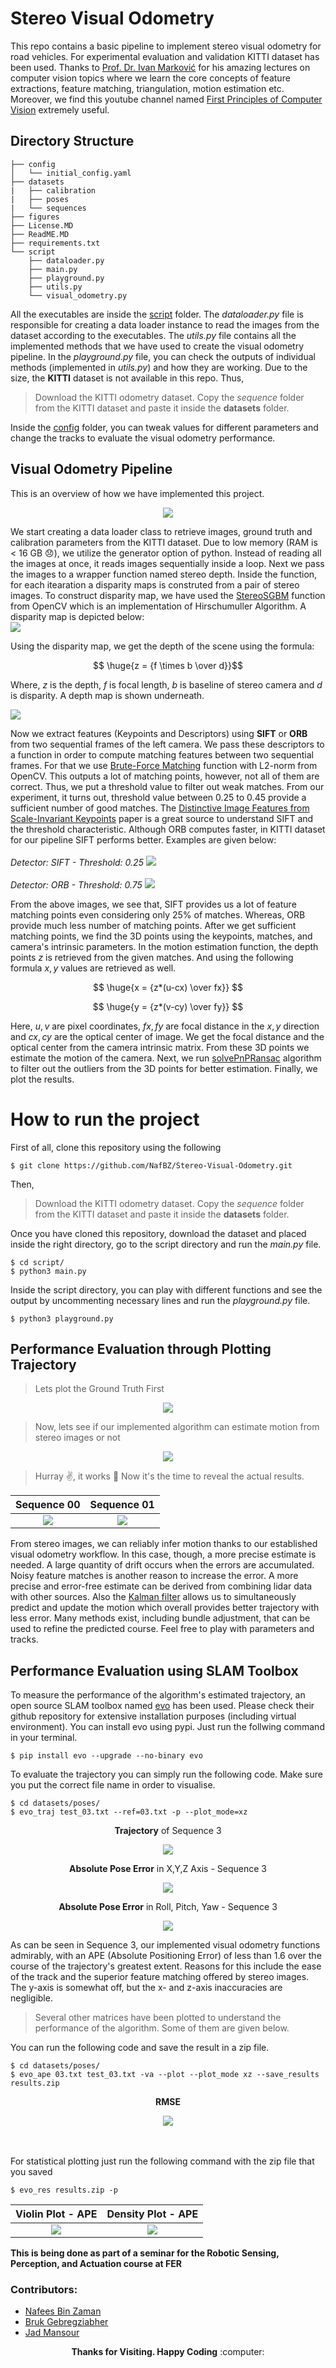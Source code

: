 # Stereo Visual Odometry

This repo contains a basic pipeline to implement stereo visual odometry for road vehicles. For experimental evaluation and validation KITTI dataset has been used. Thanks to [Prof. Dr. Ivan Marković](https://www.fer.unizg.hr/en/ivan.markovic) for his amazing lectures on computer vision topics where we learn the core concepts of feature extractions, feature matching, triangulation, motion estimation etc. Moreover, we find this youtube channel named [
First Principles of Computer Vision](https://www.youtube.com/@firstprinciplesofcomputerv3258) extremely useful.


## Directory Structure

```
├── config
│   └── initial_config.yaml
├── datasets
|   ├── calibration
|   ├── poses
|   └── sequences
├── figures
├── License.MD
├── ReadME.MD
├── requirements.txt
└── script
    ├── dataloader.py
    ├── main.py
    ├── playground.py
    ├── utils.py
    └── visual_odometry.py
```
All the executables are inside the [script](https://github.com/NafBZ/Stereo-Visual-Odometry/tree/master/script) folder. The *dataloader.py* file is responsible for creating a data loader instance to read the images from the dataset according to the executables. The *utils.py* file contains all the implemented methods that we have used to create the visual odometry pipeline. In the *playground.py* file, you can check the outputs of individual methods (implemented in *utils.py*) and how they are working. Due to the size, the **KITTI** dataset is not available in this repo. Thus,

> Download the KITTI odometry dataset. Copy the _sequence_ folder from the KITTI dataset and paste it inside the **datasets** folder.

Inside the [config](https://github.com/NafBZ/Stereo-Visual-Odometry/tree/master/config) folder, you can tweak values for different parameters and change the tracks to evaluate the visual odometry performance.

## Visual Odometry Pipeline
This is an overview of how we have implemented this project. 

<p align="center">
  <img src="https://github.com/NafBZ/Stereo-Visual-Odometry/blob/master/figures/pipeline.png" />
</p>

We start creating a data loader class to retrieve images, ground truth and calibration parameters from the KITTI dataset. Due to low memory (RAM is < 16 GB :disappointed:), we utilize the generator option of python. Instead of reading all the images at once, it reads images sequentially inside a loop. Next we pass the images to a wrapper function named stereo depth. Inside the function, for each itearation a disparity maps is construted from a pair of stereo images. To construct disparity map, we have used the [StereoSGBM](https://docs.opencv.org/3.4/d2/d85/classcv_1_1StereoSGBM.html) function from OpenCV which is an implementation of Hirschumuller Algorithm. A disparity map is depicted below:   
![](https://github.com/NafBZ/Stereo-Visual-Odometry/blob/main/figures/disparity.png)

Using the disparity map, we get the depth of the scene using the formula:

$$ \huge{z = {f \times b \over d}}$$

Where, $z$ is the depth, $f$ is focal length, $b$ is baseline of stereo camera and $d$ is disparity. A depth map is shown underneath.

![](https://github.com/NafBZ/Stereo-Visual-Odometry/blob/master/figures/depth.png)

Now we extract features (Keypoints and Descriptors) using **SIFT** or **ORB** from two sequential frames of the left camera. We pass these descriptors to a function in order to compute matching features between two sequential frames. For that we use [Brute-Force Matching](https://docs.opencv.org/4.x/d3/da1/classcv_1_1BFMatcher.html) function with L2-norm from OpenCV. This outputs a lot of matching points, however, not all of them are correct. Thus, we put a threshold value to filter out weak matches. From our experiment, it turns out, threshold value between 0.25 to 0.45 provide a sufficient number of good matches. The [Distinctive Image Features from Scale-Invariant Keypoints](https://link.springer.com/article/10.1023/B:VISI.0000029664.99615.94) paper is a great source to understand SIFT and the threshold characteristic. Although ORB computes faster, in KITTI dataset for our pipeline SIFT performs better. Examples are given below:
<br></br>
*Detector: SIFT - Threshold: 0.25*
![](https://github.com/NafBZ/Stereo-Visual-Odometry/blob/master/figures/sift_match.png)
<br></br>
*Detector: ORB - Threshold: 0.75*
![](https://github.com/NafBZ/Stereo-Visual-Odometry/blob/nafees/figures/orb_match.png)


From the above images, we see that, SIFT provides us a lot of feature matching points even considering only 25% of matches. Whereas, ORB provide much less number of matching points. After we get sufficient matching points, we find the 3D points using the keypoints, matches, and camera's intrinsic parameters. In the motion estimation function, the depth points $z$ is retrieved from the given matches. And using the following formula $x, y$ values are retrieved as well. 

$$ \huge{x = {z*(u-cx) \over fx}} $$

$$ \huge{y = {z*(v-cy) \over fy}} $$

Here, $u, v$ are pixel coordinates, $fx, fy$ are focal distance in the $x, y$ direction and $cx, cy$ are the optical center of image. We get the focal distance and the optical center from the camera intrinsic matrix. From these 3D points we estimate the motion of the camera. Next, we run [solvePnPRansac](https://docs.opencv.org/4.x/d5/d1f/calib3d_solvePnP.html) algorithm to filter out the outliers from the 3D points for better estimation. Finally, we plot the results.

# How to run the project

First of all, clone this repository using the following
```
$ git clone https://github.com/NafBZ/Stereo-Visual-Odometry.git
```
Then,
> Download the KITTI odometry dataset. Copy the _sequence_ folder from the KITTI dataset and paste it inside the **datasets** folder.

Once you have cloned this repository, download the dataset and placed inside the right directory, go to the script directory and run the *main.py* file.

```
$ cd script/
$ python3 main.py
```
Inside the script directory, you can play with different functions and see the output by uncommenting necessary lines and run the *playground.py* file.
```
$ python3 playground.py
```

## Performance Evaluation through Plotting Trajectory

> Lets plot the Ground Truth First

<p align="center">
  <img src="https://github.com/NafBZ/Stereo-Visual-Odometry/blob/master/figures/gT.gif" />
</p>


> Now, lets see if our implemented algorithm can estimate motion from stereo images or not

<p align="center">
  <img src="https://github.com/NafBZ/Stereo-Visual-Odometry/blob/master/figures/Trajectory.gif" />
</p>

> Hurray :v:, it works :clap: Now it's the time to reveal the actual results.



Sequence 00                |  Sequence 01
:-------------------------:|:-------------------------:
![](https://github.com/NafBZ/Stereo-Visual-Odometry/blob/master/figures/estim_00.png)  |  ![](https://github.com/NafBZ/Stereo-Visual-Odometry/blob/master/figures/estim_01.png)

From stereo images, we can reliably infer motion thanks to our established visual odometry workflow. In this case, though, a more precise estimate is needed. A large quantity of drift occurs when the errors are accumulated. Noisy feature matches is another reason to increase the error. A more precise and error-free estimate can be derived from combining lidar data with other sources. Also the [Kalman filter](https://en.wikipedia.org/wiki/Kalman_filter) allows us to simultaneously predict and update the motion which overall provides better trajectory with less error. Many methods exist, including bundle adjustment, that can be used to refine the predicted course. Feel free to play with parameters and tracks.

## Performance Evaluation using SLAM Toolbox

To measure the performance of the algorithm's estimated trajectory, an open source SLAM toolbox named [evo](https://github.com/MichaelGrupp/evo) has been used. Please check their github repository for extensive installation purposes (including virtual environment). You can install evo using pypi. Just run the follwing command in your terminal.

```
$ pip install evo --upgrade --no-binary evo
```

To evaluate the trajectory you can simply run the following code. Make sure you put the correct file name in order to visualise.

```
$ cd datasets/poses/
$ evo_traj test_03.txt --ref=03.txt -p --plot_mode=xz
```

<p align="center">
  <strong>Trajectory</strong> of Sequence 3 
</p>

<p align="center">
  <img src="https://github.com/NafBZ/Stereo-Visual-Odometry/blob/master/figures/seq3_plot3.png" />
</p>

<p align="center">
  <strong>Absolute Pose Error</strong> in X,Y,Z Axis - Sequence 3
</p>

<p align="center">
  <img src="https://github.com/NafBZ/Stereo-Visual-Odometry/blob/master/figures/seq3_xyz.png" />
</p>

<p align="center">
  <strong>Absolute Pose Error</strong> in Roll, Pitch, Yaw - Sequence 3
</p>

<p align="center">
  <img src="https://github.com/NafBZ/Stereo-Visual-Odometry/blob/master/figures/seq3_rpy.png" />
</p>


As can be seen in Sequence 3, our implemented visual odometry functions admirably, with an APE (Absolute Positioning Error) of less than 1.6 over the course of the trajectory's greatest extent. Reasons for this include the ease of the track and the superior feature matching offered by stereo images. The y-axis is somewhat off, but the x- and z-axis inaccuracies are negligible.


> Several other matrices have been plotted to understand the performance of the algorithm. Some of them are given below.

You can run the following code and save the result in a zip file.
```
$ cd datasets/poses/
$ evo_ape 03.txt test_03.txt -va --plot --plot_mode xz --save_results results.zip
```

<p align="center">
  <strong>RMSE</strong> 
</p>


<p align="center">
  <img src="https://github.com/NafBZ/Stereo-Visual-Odometry/blob/master/figures/seq3_plot2.png" />
</p>

<br></br>
For statistical plotting just run the following command with the zip file that you saved
```
$ evo_res results.zip -p
```

Violin Plot - APE          |  Density Plot - APE
:-------------------------:|:-------------------------:
![](https://github.com/NafBZ/Stereo-Visual-Odometry/blob/master/figures/new5.png)  |  ![](https://github.com/NafBZ/Stereo-Visual-Odometry/blob/master/figures/new3.png)

**This is being done as part of a seminar for the Robotic Sensing, Perception, and Actuation course at FER**

### Contributors:

- [Nafees Bin Zaman](https://github.com/NafBZ)
- [Bruk Gebregziabher](https://github.com/brukg)
- [Jad Mansour](https://github.com/j4dooooo)


<p align="center">
  <strong>Thanks for Visiting. Happy Coding</strong> :computer:
</p>
